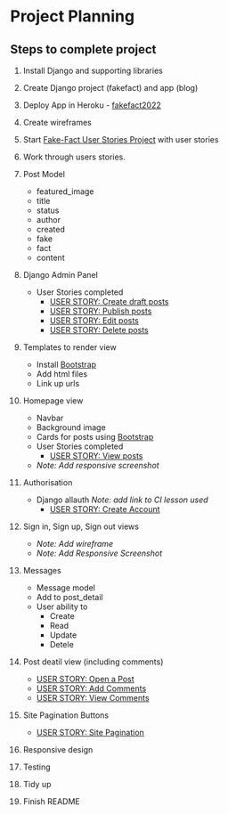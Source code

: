 # Project Planning

## Steps to complete project
1. Install Django and supporting libraries
0. Create Django project (fakefact) and app (blog)
0. Deploy App in Heroku - [fakefact2022](https://dashboard.heroku.com/apps/fakefact2022)
0. Create wireframes
0. Start [Fake-Fact User Stories Project](https://github.com/users/AEMacBeath/projects/5/views/2) with user stories
0. Work through users stories.





0. Post Model
    -   featured_image
    -   title
    -   status
    -   author
    -   created
    -   fake
    -   fact
    -   content
7. Django Admin Panel <!--Compelete-->
    -   User Stories completed
        -   [USER STORY: Create draft posts](https://github.com/AEMacBeath/fake-fact/issues/4)
        -   [USER STORY: Publish posts](https://github.com/AEMacBeath/fake-fact/issues/5)
        -   [USER STORY: Edit posts](https://github.com/AEMacBeath/fake-fact/issues/6)
        -   [USER STORY: Delete posts](https://github.com/AEMacBeath/fake-fact/issues/7)
8. Templates to render view <!--Compelete-->
    -   Install [Bootstrap](https://getbootstrap.com/docs/5.2/getting-started/introduction/)
    -   Add html files
    -   Link up urls
9. Homepage view <!--Compelete-->
    -   Navbar
    -   Background image
    -   Cards for posts using [Bootstrap](https://getbootstrap.com/docs/5.2/components/card/)
    -   User Stories completed
        -   [USER STORY: View posts](https://github.com/AEMacBeath/fake-fact/issues/1)
    -   _Note: Add responsive screenshot_
10. Authorisation <!--complete-->
    -   Django allauth _Note: add link to CI lesson used_
        -   [USER STORY: Create Account](https://github.com/AEMacBeath/fake-fact/issues/3)
11. Sign in, Sign up, Sign out views
    -   _Note: Add wireframe_
    -   _Note: Add Responsive Screenshot_
12. Messages <!--todo-->
    -   Message model
    -   Add to post_detail
    -   User ability to
        -   Create <!--Done-->
        -   Read <!--Done-->
        -   Update
        -   Detele
13. Post deatil view (including comments) <!--todo-->
    -   [USER STORY: Open a Post](https://github.com/AEMacBeath/fake-fact/issues/8)
    -   [USER STORY: Add Comments](https://github.com/AEMacBeath/fake-fact/issues/9)
    -   [USER STORY: View Comments](https://github.com/AEMacBeath/fake-fact/issues/10)
14. Site Pagination Buttons
    -   [USER STORY: Site Pagination](https://github.com/AEMacBeath/fake-fact/issues/11)
15. Responsive design
00. Testing
00. Tidy up
00. Finish README

